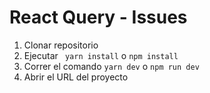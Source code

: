 # React Query - Issues

1. Clonar repositorio
2. Ejecutar ``` yarn install``` o ```npm install```
3. Correr el comando ```yarn dev``` o ```npm run dev```
4. Abrir el URL del proyecto
